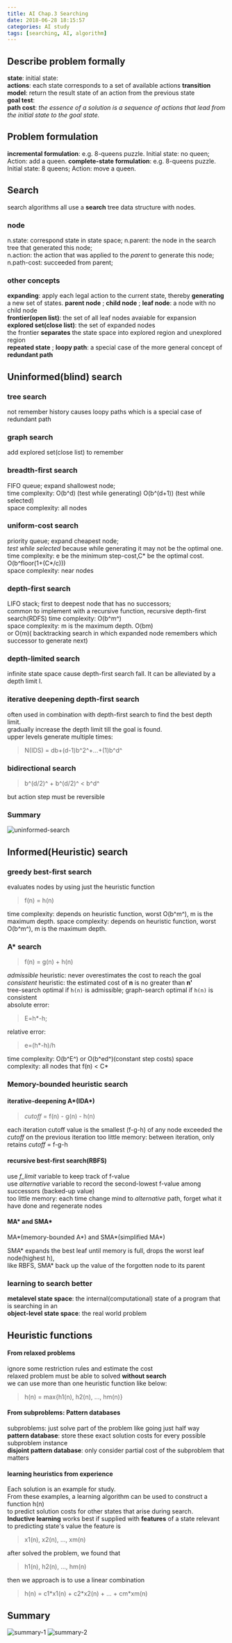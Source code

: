 ```yaml
---
title: AI Chap.3 Searching
date: 2018-06-28 18:15:57
categories: AI study
tags: [searching, AI, algorithm]
---
```


## Describe problem formally

**state**:  initial state:  
**actions**: each state corresponds to a set of available actions
**transition model**: return the result state of an action from the previous state  
**goal test**:  
**path cost**:  *the essence of a solution is a sequence of actions that lead from the initial state to the goal state.*  

## Problem formulation

**incremental formulation**: e.g. 8-queens puzzle. Initial state: no queen; Action: add a queen.
**complete-state formulation**: e.g. 8-queens puzzle. Initial state: 8 queens; Action: move a queen.  

## Search

search algorithms all use a **search** tree data structure with nodes.  
### node

n.state: correspond state in state space; 
n.parent: the node in the search tree that generated this node;  
n.action: the action that was applied to the *parent* to generate this node;  
n.path-cost: succeeded from parent;    

### other concepts

**expanding**: apply each legal action to the current state, thereby **generating** a new set of states.
**parent node** ; **child node** ; **leaf node**: a node with no child node   
**frontier(open list)**: the set of all leaf nodes avaiable for expansion  
**explored set(close list)**: the set of expanded nodes  
the frontier **separates** the state space into explored region and unexplored region  
**repeated state** ; **loopy path**: a special case of the more general concept of **redundant path**  

## Uninformed(blind) search

### tree search

not remember history causes loopy paths which is a special case of redundant path  

### graph search

add explored set(close list) to remember  

### breadth-first search  
FIFO queue; expand shallowest node;    
time complexity: O(b^d) (test while generating) O(b^(d+1)) (test while selected)    
space complexity: all nodes  

### uniform-cost search  
priority queue; expand cheapest node;  
*test while selected* because while generating it may not be the optimal one.    
time complexity: e be the minimum step-cost,C\* be the optimal cost. O(b^floor(1+(C\*/c)))    
space complexity: near nodes  

### depth-first search  
LIFO stack; first to deepest node that has no successors;  
common to implement with a recursive function, recursive depth-first search(RDFS)
time complexity: O(b^m^)  
space complexity: m is the maximum depth. O(bm)   
or O(m)( backtracking search in which expanded node remembers which successor to generate next)  

### depth-limited search

infinite state space cause depth-first search fall. It can be alleviated by a depth limit l.  

### iterative deepening depth-first search  
often used in combination with depth-first search to find the best depth limit.  
gradually increase the depth limit till the goal is found.  
upper levels generate multiple times: 

> N(IDS) = db+(d-1)b^2^+...+(1)b^d^  

### bidirectional search

> b^(d/2)^ + b^(d/2)^ < b^d^

but action step must be reversible  

### Summary

![uninformed-search](/pic/uninformed_search.png)  

## Informed(Heuristic) search

### greedy best-first search   
evaluates nodes by using just the heuristic function
> f(n) = h(n)  

 time complexity: depends on heuristic function, worst O(b^m^), m is the maximum depth.
 space complexity: depends on heuristic function, worst O(b^m^), m is the maximum depth.  

### A\* search  
>  f(n) = g(n) + h(n)

*admissible* heuristic: never overestimates the cost to reach the goal  
*consistent* heuristic: the estimated cost of **n** is no greater than **n'**  
tree-search optimal if `h(n)` is admissible; 
graph-search optimal if `h(n)` is consistent  
 absolute error: 

> E=h\*-h; 

relative error: 
> e=(h\*-h)/h  

time complexity: O(b^E^) or O(b^ed^)(constant step costs)
space complexity: all nodes that f(n) < C\*

### Memory-bounded heuristic search

#### iterative-deepening A\*(IDA\*)

> *cutoff* = f(n) - g(n) - h(n)   

each iteration cutoff value is the smallest (f-g-h) of any node exceeded the *cutoff* on the previous iteration
too little memory: between iteration, only retains *cutoff* = f-g-h

#### recursive best-first search(RBFS)

use *f_limit* variable to keep track of f-value   
use *alternative* variable to record the second-lowest f-value among successors (backed-up value)  
too little memory: each time change mind to *alternative* path, forget what it have done and regenerate nodes

#### MA\* and SMA\*

MA\*(memory-bounded A\*) and SMA\*(simplified MA\*)

SMA\* expands the best leaf until memory is full, drops the worst leaf node(highest h),   
like RBFS, SMA\* back up the value of the forgotten node to its parent

### learning to search better

**metalevel state space**: the internal(computational) state of a program that is searching in an   
**object-level state space**: the real world problem

##  Heuristic functions

#### From relaxed problems

ignore some restriction rules and estimate the cost  
relaxed problem must be able to solved **without search**  
we can use more than one heuristic function like below:  

>h(n) = max{h1(n), h2(n), ..., hm(n)}
#### From subproblems: Pattern databases

subproblems: just solve part of the problem like going just half way  
**pattern database**: store these exact solution costs for every possible subproblem instance  
**disjoint pattern database**: only consider partial cost of the subproblem that matters  

#### learning heuristics from experience  
Each solution is an example for study.  
From these examples, a learning algorithm can be used to construct a function h(n)  
to predict solution costs for other states that arise during search.  
**Inductive learning** works best if supplied with **features** of a state relevant to predicting state's value
the feature is  
> x1(n), x2(n), ..., xm(n)  

after solved the problem, we found that   
> h1(n), h2(n), ..., hm(n)  

then we approach is to use a linear combination  
> h(n) = c1\*x1(n) + c2\*x2(n) + ... + cm\*xm(n) 

## Summary

![summary-1](/pic/AI-Ch3-summary-1.png)
![summary-2](/pic/AI-Ch3-summary-2.png)

